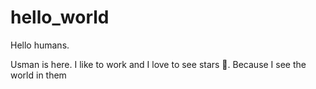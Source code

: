 # hello_world

Hello humans.

Usman is here. I like to work and I love to see stars 🌟.
Because I see the world in them
